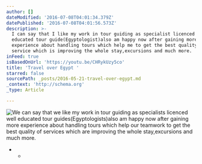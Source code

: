 ```yaml
---
author: []
dateModified: '2016-07-08T04:01:34.379Z'
datePublished: '2016-07-08T04:01:56.573Z'
description: >-
  I can say that I like my work in tour guiding as specialist licenced well
  educated tour guide(Egyptologist)also am happy now after gaining more
  experience about handling tours which help me to get the best quality of
  service which is improving the whole stay,excursions and much more. 
inFeed: true
isBasedOnUrl: 'https://youtu.be/CHRykUzy5co'
title: 'Travel over Egypt '
starred: false
sourcePath: _posts/2016-05-21-travel-over-egypt.md
_context: 'http://schema.org'
_type: Article

---
```

![We can say that we like my work in tour guiding as specialists licenced well educated tour guides(Egyptologists)also am happy now after gaining more experience about handling tours which help our teamwork to get the best quality of services which are improving the whole stay,excursions and much more. ](https://the-grid-user-content.s3-us-west-2.amazonaws.com/b92c88fb-528f-42e8-a5a9-cea878d7cde0.jpg)

* *